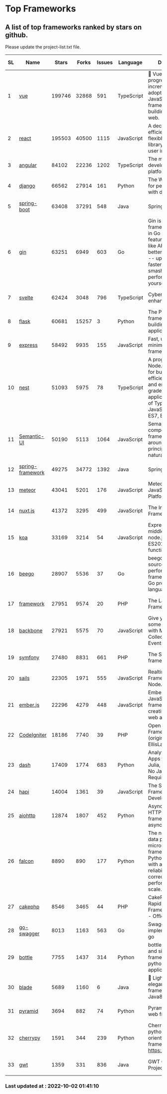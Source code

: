 # Top Frameworks
## A list of top frameworks ranked by stars on github.  
Please update the project-list.txt file.

| SL| Name  | Stars| Forks| Issues | Language | Description | Last Commit |
| --| ------| -----| ---- | ------ | -------- | ----------- | ----------- |
| 1 | [vue](https://github.com/vuejs/vue) | 199746 | 32868 | 591 | TypeScript | 🖖 Vue.js is a progressive, incrementally-adoptable JavaScript framework for building UI on the web. | 2022-09-01 06:31:31 |
| 2 | [react](https://github.com/facebook/react) | 195503 | 40500 | 1115 | JavaScript | A declarative, efficient, and flexible JavaScript library for building user interfaces. | 2022-10-01 22:47:32 |
| 3 | [angular](https://github.com/angular/angular) | 84102 | 22236 | 1202 | TypeScript | The modern web developer’s platform | 2022-09-30 17:54:00 |
| 4 | [django](https://github.com/django/django) | 66562 | 27914 | 161 | Python | The Web framework for perfectionists with deadlines. | 2022-10-01 14:42:10 |
| 5 | [spring-boot](https://github.com/spring-projects/spring-boot) | 63408 | 37291 | 548 | Java | Spring Boot | 2022-10-01 04:18:20 |
| 6 | [gin](https://github.com/gin-gonic/gin) | 63251 | 6949 | 603 | Go | Gin is a HTTP web framework written in Go (Golang). It features a Martini-like API with much better performance -- up to 40 times faster. If you need smashing performance, get yourself some Gin. | 2022-09-20 06:44:55 |
| 7 | [svelte](https://github.com/sveltejs/svelte) | 62424 | 3048 | 796 | TypeScript | Cybernetically enhanced web apps | 2022-09-30 17:57:42 |
| 8 | [flask](https://github.com/pallets/flask) | 60681 | 15257 | 3 | Python | The Python micro framework for building web applications. | 2022-09-18 11:53:47 |
| 9 | [express](https://github.com/expressjs/express) | 58492 | 9935 | 155 | JavaScript | Fast, unopinionated, minimalist web framework for node. | 2022-08-20 01:12:14 |
| 10 | [nest](https://github.com/nestjs/nest) | 51093 | 5975 | 78 | TypeScript | A progressive Node.js framework for building efficient, scalable, and enterprise-grade server-side applications on top of TypeScript & JavaScript (ES6, ES7, ES8) 🚀 | 2022-09-26 07:52:37 |
| 11 | [Semantic-UI](https://github.com/Semantic-Org/Semantic-UI) | 50190 | 5113 | 1064 | JavaScript | Semantic is a UI component framework based around useful principles from natural language. | 2022-09-12 16:12:52 |
| 12 | [spring-framework](https://github.com/spring-projects/spring-framework) | 49275 | 34772 | 1392 | Java | Spring Framework | 2022-09-30 21:12:53 |
| 13 | [meteor](https://github.com/meteor/meteor) | 43041 | 5201 | 176 | JavaScript | Meteor, the JavaScript App Platform | 2022-09-30 18:47:59 |
| 14 | [nuxt.js](https://github.com/nuxt/nuxt.js) | 41372 | 3295 | 499 | JavaScript | The Intuitive Vue(2) Framework | 2022-09-05 13:31:52 |
| 15 | [koa](https://github.com/koajs/koa) | 33169 | 3214 | 54 | JavaScript | Expressive middleware for node.js using ES2017 async functions | 2022-07-13 16:11:33 |
| 16 | [beego](https://github.com/beego/beego) | 28907 | 5536 | 37 | Go | beego is an open-source, high-performance web framework for the Go programming language. | 2022-09-14 08:37:19 |
| 17 | [framework](https://github.com/laravel/framework) | 27951 | 9574 | 20 | PHP | The Laravel Framework. | 2022-09-30 19:19:08 |
| 18 | [backbone](https://github.com/jashkenas/backbone) | 27921 | 5575 | 70 | JavaScript | Give your JS App some Backbone with Models, Views, Collections, and Events | 2022-08-23 08:30:45 |
| 19 | [symfony](https://github.com/symfony/symfony) | 27480 | 8831 | 661 | PHP | The Symfony PHP framework | 2022-10-01 16:55:50 |
| 20 | [sails](https://github.com/balderdashy/sails) | 22305 | 1971 | 555 | JavaScript | Realtime MVC Framework for Node.js | 2022-09-02 20:00:35 |
| 21 | [ember.js](https://github.com/emberjs/ember.js) | 22296 | 4279 | 448 | JavaScript | Ember.js - A JavaScript framework for creating ambitious web applications | 2022-10-01 00:34:47 |
| 22 | [CodeIgniter](https://github.com/bcit-ci/CodeIgniter) | 18186 | 7740 | 39 | PHP | Open Source PHP Framework (originally from EllisLab) | 2022-06-27 19:12:41 |
| 23 | [dash](https://github.com/plotly/dash) | 17409 | 1774 | 683 | Python | Analytical Web Apps for Python, R, Julia, and Jupyter. No JavaScript Required. | 2022-09-23 13:57:16 |
| 24 | [hapi](https://github.com/hapijs/hapi) | 14004 | 1361 | 39 | JavaScript | The Simple, Secure Framework Developers Trust | 2022-08-24 06:29:54 |
| 25 | [aiohttp](https://github.com/aio-libs/aiohttp) | 12874 | 1807 | 452 | Python | Asynchronous HTTP client/server framework for asyncio and Python | 2022-09-30 19:12:31 |
| 26 | [falcon](https://github.com/falconry/falcon) | 8890 | 890 | 177 | Python | The no-magic web data plane API and microservices framework for Python developers, with a focus on reliability, correctness, and performance at scale. | 2022-09-16 14:42:06 |
| 27 | [cakephp](https://github.com/cakephp/cakephp) | 8546 | 3465 | 44 | PHP | CakePHP: The Rapid Development Framework for PHP - Official Repository | 2022-10-01 23:52:05 |
| 28 | [go-swagger](https://github.com/go-swagger/go-swagger) | 8013 | 1163 | 563 | Go | Swagger 2.0 implementation for go | 2022-09-25 19:27:04 |
| 29 | [bottle](https://github.com/bottlepy/bottle) | 7755 | 1437 | 314 | Python | bottle.py is a fast and simple micro-framework for python web-applications. | 2022-09-05 15:24:52 |
| 30 | [blade](https://github.com/lets-blade/blade) | 5689 | 1160 | 6 | Java | :rocket: Lightning fast and elegant mvc framework for Java8 | 2022-05-10 12:38:06 |
| 31 | [pyramid](https://github.com/Pylons/pyramid) | 3694 | 882 | 74 | Python | Pyramid - A Python web framework | 2022-09-29 23:22:56 |
| 32 | [cherrypy](https://github.com/cherrypy/cherrypy) | 1591 | 344 | 239 | Python | CherryPy is a pythonic, object-oriented HTTP framework.      https://cherrypy.dev | 2022-07-17 20:36:25 |
| 33 | [gwt](https://github.com/gwtproject/gwt) | 1359 | 331 | 836 | Java | GWT Open Source Project | 2022-07-26 22:23:28 |

### Last updated at : 2022-10-02 01:41:10
